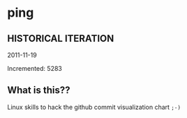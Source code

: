 # ping

## HISTORICAL ITERATION
2011-11-19

Incremented: 5283

## What is this?? 
Linux skills to hack the github commit visualization chart `;-)`
